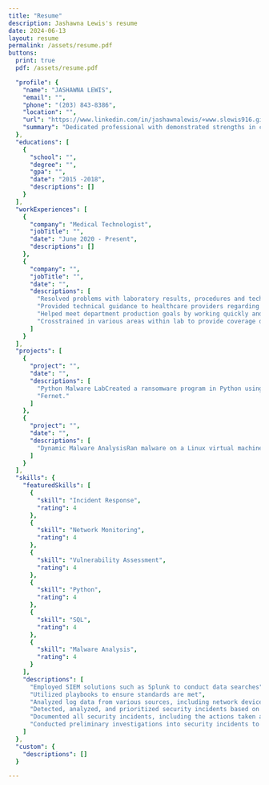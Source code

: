 ```yaml
---
title: "Resume"
description: Jashawna Lewis's resume
date: 2024-06-13
layout: resume
permalink: /assets/resume.pdf
buttons:
  print: true
  pdf: /assets/resume.pdf

  "profile": {
    "name": "JASHAWNA LEWIS",
    "email": "",
    "phone": "(203) 843-8386",
    "location": "",
    "url": "https://www.linkedin.com/in/jashawnalewis/⋄www.slewis916.github.io",
    "summary": "Dedicated professional with demonstrated strengths in customer service, time management and trend tracking. Good at troubleshooting problems and building successful solutions. Excellent verbal and written communicator with strong background cultivating positive relationships and exceeding goals."
  },
  "educations": [
    {
      "school": "",
      "degree": "",
      "gpa": "",
      "date": "2015 -2018",
      "descriptions": []
    }
  ],
  "workExperiences": [
    {
      "company": "Medical Technologist",
      "jobTitle": "",
      "date": "June 2020 - Present",
      "descriptions": []
    },
    {
      "company": "",
      "jobTitle": "",
      "date": "",
      "descriptions": [
        "Resolved problems with laboratory results, procedures and technology by consulting closely with internal and external customers and expertly troubleshooting diverse issues.",
        "Provided technical guidance to healthcare providers regarding appropriate test selection for specific clinical scenarios.",
        "Helped meet department production goals by working quickly and with minimal errors.",
        "Crosstrained in various areas within lab to provide coverage during staff absences or high-volume periods."
      ]
    }
  ],
  "projects": [
    {
      "project": "",
      "date": "",
      "descriptions": [
        "Python Malware LabCreated a ransomware program in Python using the cryptography library in Python called",
        "Fernet."
      ]
    },
    {
      "project": "",
      "date": "",
      "descriptions": [
        "Dynamic Malware AnalysisRan malware on a Linux virtual machine to analyze its activities on the system."
      ]
    }
  ],
  "skills": {
    "featuredSkills": [
      {
        "skill": "Incident Response",
        "rating": 4
      },
      {
        "skill": "Network Monitoring",
        "rating": 4
      },
      {
        "skill": "Vulnerability Assessment",
        "rating": 4
      },
      {
        "skill": "Python",
        "rating": 4
      },
      {
        "skill": "SQL",
        "rating": 4
      },
      {
        "skill": "Malware Analysis",
        "rating": 4
      }
    ],
    "descriptions": [
      "Employed SIEM solutions such as Splunk to conduct data searches",
      "Utilized playbooks to ensure standards are met",
      "Analyzed log data from various sources, including network devices, servers, and applications, to identify anoma- lous behavior, security policy violations, and potential indicators of compromise (IOCs)",
      "Detected, analyzed, and prioritized security incidents based on severity and impact",
      "Documented all security incidents, including the actions taken and the outcomes, in incident reports",
      "Conducted preliminary investigations into security incidents to gather evidence, identify the root cause, and determine the extent of the impact"
    ]
  },
  "custom": {
    "descriptions": []
  }

---
```


